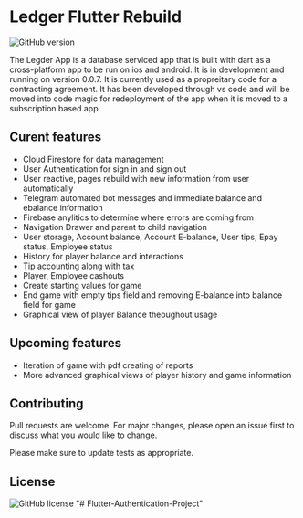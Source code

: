 # Ledger Flutter Rebuild
![GitHub version](https://img.shields.io/badge/Ledger-v1.0.0-green)


The Legder App is a database serviced app that is built with dart as a cross-platform app to be run on ios and android. It is in development and running
on version 0.0.7. It is currently used as a propreitary code for a contracting agreement. It has been developed through vs code and will be moved into code magic
for redeployment of the app when it is moved to a subscription based app.

## Curent features
- Cloud Firestore for data management
- User Authentication for sign in and sign out
- User reactive, pages rebuild with new information from user automatically
- Telegram automated bot messages and immediate balance and ebalance information
- Firebase anylitics to determine where errors are coming from
- Navigation Drawer and parent to child navigation
- User storage, Account balance, Account E-balance, User tips, Epay status, Employee status
- History for player balance and interactions
- Tip accounting along with tax
- Player, Employee cashouts
- Create starting values for game
- End game with empty tips field and removing E-balance into balance field for game
- Graphical view of player Balance theoughout usage 

## Upcoming features
- Iteration of game with pdf creating of reports
- More advanced graphical views of player history and game information

## Contributing
Pull requests are welcome. For major changes, please open an issue first to discuss what you would like to change.

Please make sure to update tests as appropriate.

## License
![GitHub license](https://img.shields.io/badge/License-To%20Kill-orange)
"# Flutter-Authentication-Project" 
